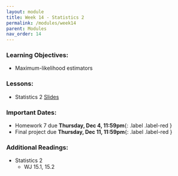 ```yaml
---
layout: module
title: Week 14 - Statistics 2
permalink: /modules/week14
parent: Modules
nav_order: 14
---
```


### Learning Objectives:
* Maximum-likelihood estimators


### Lessons:
* Statistics 2 [Slides]()


### Important Dates:
* Homework 7 due **Thursday, Dec 4, 11:59pm**{: .label .label-red }
* Final project due **Thursday, Dec 11, 11:59pm**{: .label .label-red }

### Additional Readings:
* Statistics 2
    * WJ 15.1, 15.2


